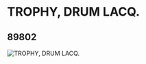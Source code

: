 # TROPHY, DRUM LACQ.
## 89802
![TROPHY, DRUM LACQ.](https://lc-www-live-s.legocdn.com/media/bricks/5/2/4580536.jpg)
